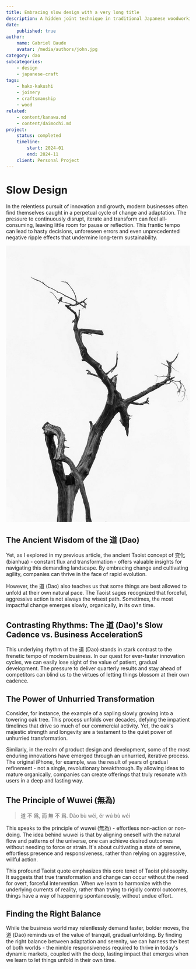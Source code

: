 ```yaml
---
title: Embracing slow design with a very long title
description: A hidden joint technique in traditional Japanese woodworking
date:
    published: true
author:
    name: Gabriel Baude
    avatar: /media/authors/john.jpg
category: dao
subcategories:
    - design
    - japanese-craft
tags:
    - hako-kakushi
    - joinery
    - craftsmanship
    - wood
related:
    - content/kanawa.md
    - content/daimochi.md
project:
    status: completed
    timeline:
        start: 2024-01
        end: 2024-11
    client: Personal Project
---
```


# Slow Design

In the relentless pursuit of innovation and growth, modern businesses often find themselves caught in a perpetual cycle of change and adaptation. The pressure to continuously disrupt, iterate and transform can feel all-consuming, leaving little room for pause or reflection. This frantic tempo can lead to hasty decisions, unforeseen errors and even unprecedented negative ripple effects that undermine long-term sustainability.

![Inaction](media/dao1.jpg)

## The Ancient Wisdom of the 道 (Dao)

Yet, as I explored in my previous article, the ancient Taoist concept of 变化 (bianhua) - constant flux and transformation - offers valuable insights for navigating this demanding landscape. By embracing change and cultivating agility, companies can thrive in the face of rapid evolution.

However, the 道 (Dao) also teaches us that some things are best allowed to unfold at their own natural pace. The Taoist sages recognized that forceful, aggressive action is not always the wisest path. Sometimes, the most impactful change emerges slowly, organically, in its own time.

## Contrasting Rhythms: The 道 (Dao)'s Slow Cadence vs. Business AccelerationS

This underlying rhythm of the 道 (Dao) stands in stark contrast to the frenetic tempo of modern business. In our quest for ever-faster innovation cycles, we can easily lose sight of the value of patient, gradual development. The pressure to deliver quarterly results and stay ahead of competitors can blind us to the virtues of letting things blossom at their own cadence.

## The Power of Unhurried Transformation

Consider, for instance, the example of a sapling slowly growing into a towering oak tree. This process unfolds over decades, defying the impatient timelines that drive so much of our commercial activity. Yet, the oak's majestic strength and longevity are a testament to the quiet power of unhurried transformation.

Similarly, in the realm of product design and development, some of the most enduring innovations have emerged through an unhurried, iterative process. The original iPhone, for example, was the result of years of gradual refinement - not a single, revolutionary breakthrough. By allowing ideas to mature organically, companies can create offerings that truly resonate with users in a deep and lasting way.

## The Principle of Wuwei (無為)

> 道 不 爲, 而 無 不 爲.
> Dào bù wéi, ér wú bù wéi

This speaks to the principle of wuwei (無為) - effortless non-action or non-doing. The idea behind wuwei is that by aligning oneself with the natural flow and patterns of the universe, one can achieve desired outcomes without needing to force or strain. It's about cultivating a state of serene, effortless presence and responsiveness, rather than relying on aggressive, willful action.

This profound Taoist quote emphasizes this core tenet of Taoist philosophy. It suggests that true transformation and change can occur without the need for overt, forceful intervention. When we learn to harmonize with the underlying currents of reality, rather than trying to rigidly control outcomes, things have a way of happening spontaneously, without undue effort.

## Finding the Right Balance

While the business world may relentlessly demand faster, bolder moves, the 道 (Dao) reminds us of the value of tranquil, gradual unfolding. By finding the right balance between adaptation and serenity, we can harness the best of both worlds - the nimble responsiveness required to thrive in today's dynamic markets, coupled with the deep, lasting impact that emerges when we learn to let things unfold in their own time.